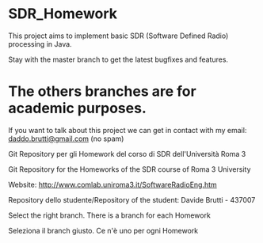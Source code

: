 SDR_Homework
============
This project aims to implement basic SDR (Software Defined Radio) processing in Java.

Stay with the master branch to get the latest bugfixes and features.

The others branches are for academic purposes.
===========
If you want to talk about this project we can get in contact with my email: daddo.brutti@gmail.com (no spam)

Git Repository per gli Homework del corso di SDR dell'Università Roma 3

Git Repository for the Homeworks of the SDR course of Roma 3 University

Website: http://www.comlab.uniroma3.it/SoftwareRadioEng.htm

Repository dello studente/Repository of the student: Davide Brutti - 437007

Select the right branch. There is a branch for each Homework

Seleziona il branch giusto. Ce n'è uno per ogni Homework
